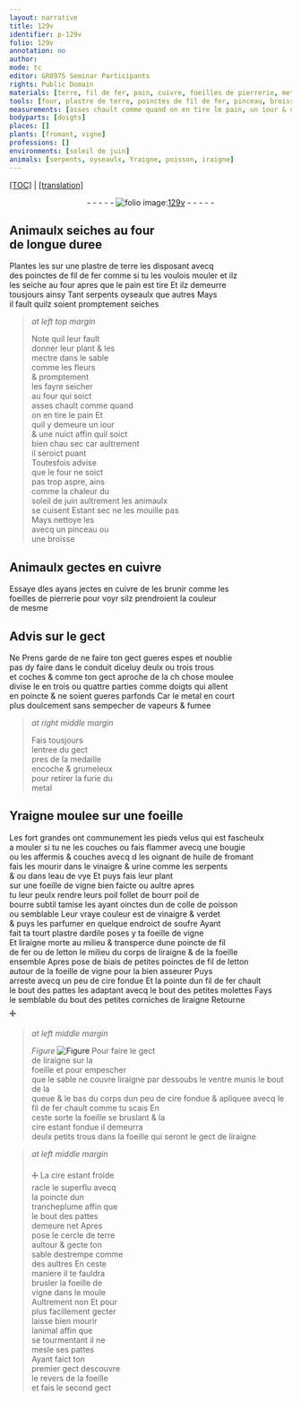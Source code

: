 ```yaml
---
layout: narrative
title: 129v
identifier: p-129v
folio: 129v
annotation: no
author:
mode: tc
editor: GR8975 Seminar Participants
rights: Public Domain
materials: [terre, fil de fer, pain, cuivre, foeilles de pierrerie, metal, huile de fromant, vinaigre, urine, eau de vye, poil de bourre subtil, colle de poisson, verdet, soufre, ardile, fil de fer ou de letton, fil de letton, cire]
tools: [four, plastre de terre, poinctes de fil de fer, pinceau, broisse, bougie, tamise, plastre dardile, poincte de fil de fer ou de letton, poinctes de fil de letton, pointe dun fil de fer, molettes, fil de fer, trancheplume, cercle de terre, moule]
measurements: [asses chault comme quand on en tire le pain, un iour & une nuict, comme la chaleur du soleil de juin]
bodyparts: [doigts]
places: []
plants: [fromant, vigne]
professions: []
environments: [soleil de juin]
animals: [serpents, oyseaulx, Yraigne, poisson, iraigne]
---
```


<p><a href="{{ site.baseurl }}/diplomatic/">[TOC]</a> | <a href="{{ site.baseurl }}/texts/p-129v_tl/" target="_blank">[translation]</a></p><div class="folio" align="center">- - - - - <a href="http://gallica.bnf.fr/ark:/12148/btv1b10500001g/f264.item.r=" target="_blank"><img src="https://cu-mkp.github.io/2017-workshop-edition/assets/photo-icon.png" alt="folio image: " style="display:inline-block; margin-bottom:-3px;"/>129v</a> - - - - - </div>  
  

## Animaulx seiches au <span class="tl">four</span><br/> <span class="tmp">de longue duree</span>

 
Plantes les sur une <span class="tl">plastre de <span class="m">terre</span></span> les disposant avecq<br/> des <span class="tl">poinctes de <span class="m">fil de fer</span></span> comme si tu les voulois mouler et <span class="del">ilz</span><br/> les seiche au <span class="tl">four</span> <span class="tmp">apres que le <span class="m">pain</span> est tire</span> Et ilz demeurre<br/> tousjours ainsy Tant <span class="al">serpents</span> <span class="al">oyseaulx</span> que autres Mays<br/> il fault quilz soient promptement seiches
 
> *at left top margin*
> 
> 
>   Note quil leur fault<br/> donner leur plant & les<br/> mectre dans le sable<br/> comme les fleurs<br/> & promptement<br/> les fayre seicher<br/> au <span class="tl">four</span> qui soict<br/> <span class="ms">asses chault comme <span class="tmp">quand<br/> on en tire le <span class="m">pain</span></span></span> Et<br/> quil y demeure <span class="ms"><span class="tmp">un iour<br/> & une nuict</span></span> affin quil soict<br/> bien <span class="del">chau</span> sec car aultrement<br/> il seroict <span class="sn">puant</span><br/> Toutesfois advise<br/> que le four ne soict<br/> pas trop aspre, ains<br/> <span class="ms">comme la chaleur du<br/> <span class="env">soleil de <span class="tmp">juin</span></span></span> aultrement les animaulx<br/> se cuisent Estant sec ne les mouille pas<br/> Mays nettoye les<br/> avecq un <span class="tl">pinceau</span> ou<br/> une <span class="tl">broisse</span>
 
 
  

## Animaulx gectes en <span class="m">cuivre</span>

 
Essaye <span class="del">d</span>les ayans jectes en <span class="m">cuivre</span> de les brunir comme les<br/> <span class="m">foeilles de pierrerie</span> pour voyr silz prendroient la couleur<br/> de mesme
 
 
  

## Advis sur le gect

 
<span class="del">Ne</span> Prens garde de ne faire ton gect gueres espes et noublie<br/> pas dy faire dans le conduit diceluy deulx ou trois trous<br/> et coches & comme ton gect aproche de la <span class="del">ch</span> chose moulee<br/> divise le en trois ou quattre parties comme <span class="bp">doigts</span> qui allent<br/> en poincte & ne soient gueres parfonds Car le <span class="m">metal</span> en court<br/> plus doulcement sans sempecher de vapeurs & fumee
 
> *at right middle margin*
> 
> 
>   Fais tousjours<br/> lentree du gect<br/> pres de la medaille<br/> encoche & grumeleux<br/> pour retirer la furie du<br/> <span class="m">metal</span>
 
 
  

## <span class="al">Yraigne</span> moulee sur une foeille

 
 Les <span class="add">fort</span> grandes ont communement les pieds velus qui est fascheulx<br/> a mouler si tu ne les couches ou fais flammer avecq une <span class="tl">bougie</span><br/> ou les affermis & couches <span class="del">avecq d</span> les oignant de <span class="m">huile de <span class="pa">fromant</span></span><br/> fais les mourir dans le <span class="m">vinaigre</span> & <span class="m">urine</span> comme les <span class="al">serpents</span><br/> <span class="del">&</span> ou dans l<span class="m">eau de vye</span> Et puys fais leur plant<br/> sur une foeille de <span class="pa">vigne</span> bien faicte ou aultre apres<br/> tu leur peulx rendre leurs poil follet de <span class="del">bourr</span> <span class="m">poil de<br/> bourre subtil</span> <span class="tl">tamise</span> les ayant oinctes <span class="del">dun</span> de <span class="m">colle de <span class="al">poisson</span></span><br/> ou semblable Leur vraye couleur est de <span class="m">vinaigre</span> & <span class="m">verdet</span><br/> & puys les parfumer en quelque endroict de <span class="m">soufre</span> Ayant<br/> fait ta <span class="del">tourt</span> <span class="tl">plastre d<span class="m">ardile</span></span> poses y ta foeille de <span class="pa">vigne</span><br/> Et l<span class="al">iraigne</span> morte au milieu & transperce dune <span class="tl">poincte de <span class="m">fil<br/> de fer ou de letton</span></span> le milieu du corps de l<span class="al">iraigne</span> & de la foeille<br/> ensemble Apres pose de biais de petites <span class="tl">poinctes de <span class="m">fil de letton</span></span><br/> autour de la foeille de <span class="pa">vigne</span> pour la bien asseurer Puys<br/> arreste avecq un peu de <span class="m">cire</span> fondue Et la <span class="tl">pointe dun <span class="m">fil de fer</span></span> chault<br/> le bout des pattes les adaptant avecq le bout des petites <span class="tl">molettes</span> Fays<br/> le semblable du bout des petites corniches de l<span class="al">iraigne</span> Retourne<br/> 🜊
 
> *at left middle margin*
> 
> 
>   
> *Figure*
> <a href="https://drive.google.com/open?id=0B9-oNrvWdlO5Sk9tdno1ODBqdms" target="_blank"><img src="https://cu-mkp.github.io/GR8975-edition/assets/photo-icon.png" alt="Figure" style="display:inline-block; margin-bottom:-3px;"/></a>
 <span class="add">Pour faire le gect<br/> de l<span class="al">iraigne</span> sur la<br/> foeille et pour empescher<br/> que le sable ne couvre l<span class="al">iraigne</span> par dessoubs le ventre munis le bout de la<br/> queue & le bas du corps dun peu de <span class="m">cire</span> fondue & apliquee avecq le <span class="tl"><span class="m">fil de fer</span></span> chault comme tu scais En<br/> ceste sorte la foeille se bruslant & la<br/> <span class="m">cire</span> estant fondue il demeurra<br/> deulx petits trous dans la foeille qui seront le gect de l<span class="al">iraigne</span></span> 
 
> *at left middle margin*
> 
> 
>   🜊 La <span class="m">cire</span> estant froide<br/> racle le superflu avecq<br/> la poincte dun<br/> <span class="tl">trancheplume</span> affin que<br/> le bout des pattes<br/> demeure net Apres<br/> pose le <span class="tl">cercle de <span class="m">terre</span></span><br/> aultour & gecte ton<br/> sable destrempe comme<br/> des aultres En ceste<br/> maniere il te fauldra<br/> brusler la foeille de<br/> <span class="pa">vigne</span> dans le <span class="tl">moule</span><br/> Aultrement non Et pour<br/> plus facillement gecter<br/> laisse bien mourir<br/> lanimal affin que<br/> se tourmentant il ne<br/> mesle ses pattes<br/> Ayant faict ton<br/> premier gect descouvre<br/> le revers de la foeille<br/> et fais le second gect
 
